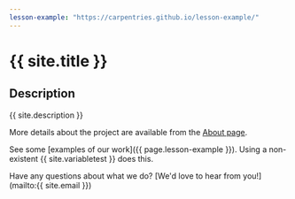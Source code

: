 ```yaml
---
lesson-example: "https://carpentries.github.io/lesson-example/"
---
```


# {{ site.title }}

## Description
{{ site.description }}

More details about the project are available from the [About page](about).

See some [examples of our work]({{ page.lesson-example }}).
Using a non-existent {{ site.variabletest }} does this.

Have any questions about what we do? [We'd love to hear from you!](mailto:{{ site.email }})

